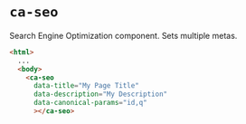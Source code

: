 # `ca-seo`

Search Engine Optimization component. Sets multiple metas.

```html
<html>
  ...
  <body>
    <ca-seo
      data-title="My Page Title"
      data-description="My Description"
      data-canonical-params="id,q"
      ></ca-seo>

```

